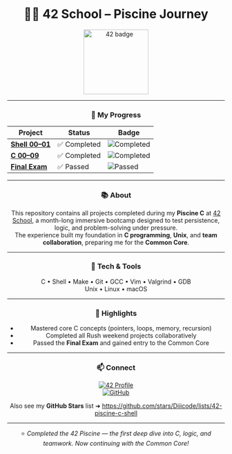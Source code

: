 <div align="center">

# 🏊‍♂️ 42 School – Piscine Journey

<img src="https://github.com/ayogun/42-project-badges/blob/main/badges/volunteerm.png?raw=true" alt="42 badge" width="150"/>

---

### 🚀 My Progress

| Project | Status | Badge |
|----------|---------|-------|
| [**Shell 00–01**](https://github.com/Diogo-Serra/42_Piscine/tree/main/Shell) | ✅ Completed | ![Completed](https://img.shields.io/badge/Completed-success?style=flat&color=2ecc71) |
| [**C 00–09**](https://github.com/Diogo-Serra/42_Piscine/tree/main/C) | ✅ Completed | ![Completed](https://img.shields.io/badge/Completed-success?style=flat&color=2ecc71) |
| [**Final Exam**](https://github.com/Diogo-Serra/42_Piscine/tree/main/Exam) | ✅ Passed | ![Passed](https://img.shields.io/badge/Passed-blue?style=flat&color=3498db) |

---

### 📚 About

This repository contains all projects completed during my **Piscine C** at [42 School](https://42.fr), a month-long immersive bootcamp designed to test persistence, logic, and problem-solving under pressure.  
The experience built my foundation in **C programming**, **Unix**, and **team collaboration**, preparing me for the **Common Core**.

---

### 🧰 Tech & Tools

C • Shell • Make • Git • GCC • Vim • Valgrind • GDB  
Unix • Linux • macOS  

---

### 🏅 Highlights

- Mastered core C concepts (pointers, loops, memory, recursion)  
- Completed all Rush weekend projects collaboratively  
- Passed the **Final Exam** and gained entry to the Common Core  

---

### 📫 Connect

<a href="https://profile.intra.42.fr/users/diogo-serra"><img src="https://img.shields.io/badge/42_Profile-diogo--serra-2ecc71?style=for-the-badge" alt="42 Profile"/></a>  
<a href="https://github.com/Diogo-Serra"><img src="https://img.shields.io/badge/GitHub-Diogo--Serra-181717?style=for-the-badge&logo=github" alt="GitHub"/></a>

Also see my **GitHub Stars** list ➜ https://github.com/stars/Diiicode/lists/42-piscine-c-shell

---

⭐️ *Completed the 42 Piscine — the first deep dive into C, logic, and teamwork. Now continuing with the Common Core!*

</div>

